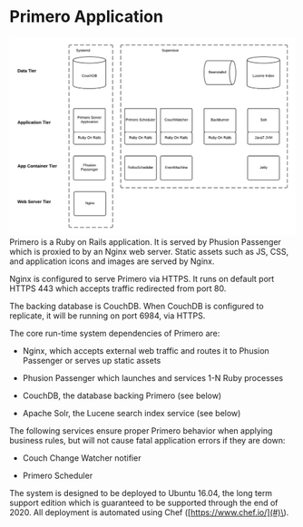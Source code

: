 # Primero Application

![](/img/media/primero.png)Primero is a Ruby on Rails application. It is served by Phusion Passenger which is proxied to by an Nginx web server. Static assets such as JS, CSS, and application icons and images are served by Nginx.

Nginx is configured to serve Primero via HTTPS. It runs on default port HTTPS 443 which accepts traffic redirected from port 80.

The backing database is CouchDB. When CouchDB is configured to replicate, it will be running on port 6984, via HTTPS.

The core run-time system dependencies of Primero are:

* Nginx, which accepts external web traffic and routes it to Phusion Passenger or serves up static assets

* Phusion Passenger which launches and services 1-N Ruby processes

* CouchDB, the database backing Primero \(see below\)

* Apache Solr, the Lucene search index service \(see below\)

The following services ensure proper Primero behavior when applying business rules, but will not cause fatal application errors if they are down:

* Couch Change Watcher notifier

* Primero Scheduler

The system is designed to be deployed to Ubuntu 16.04, the long term support edition which is guaranteed to be supported through the end of 2020. All deployment is automated using Chef \([https://www.chef.io/](#)\).

